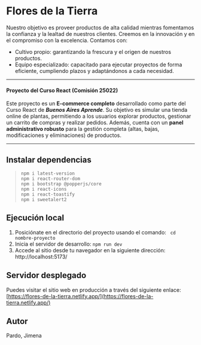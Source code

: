 # Flores de la Tierra

Nuestro objetivo es proveer productos de alta calidad mientras fomentamos la confianza y la lealtad de nuestros clientes. Creemos en la innovación y en el compromiso con la excelencia. Contamos con:
- Cultivo propio: garantizando la frescura y el origen de nuestros productos.
- Equipo especializado: capacitado para ejecutar proyectos de forma eficiente, cumpliendo plazos y adaptándonos a cada necesidad.

---

#### Proyecto del Curso React (Comisión 25022)

Este proyecto es un **E-commerce completo** desarrollado como parte del Curso React de ***Buenos Aires Aprende***. Su objetivo es simular una tienda online de plantas, permitiendo a los usuarios explorar productos, gestionar un carrito de compras y realizar pedidos. Además, cuenta con un **panel administrativo robusto** para la gestión completa (altas, bajas, modificaciones y eliminaciones) de productos.

---

## Instalar dependencias
>     npm i latest-version
>     npm i react-router-dom
>     npm i bootstrap @popperjs/core
>     npm i react-icons
>     npm i react-toastify
>     npm i sweetalert2

## Ejecución local
1) Posiciónate en el directorio del proyecto usando el comando: ` cd nombre-proyecto`
2) Inicia el servidor de desarrollo: `npm run dev`
3) Accede al sitio desde tu navegador en la siguiente dirección: http://localhost:5173/

## Servidor desplegado
Puedes visitar el sitio web en producción a través del siguiente enlace: [https://flores-de-la-tierra.netlify.app/](https://flores-de-la-tierra.netlify.app/)

## Autor
Pardo, Jimena